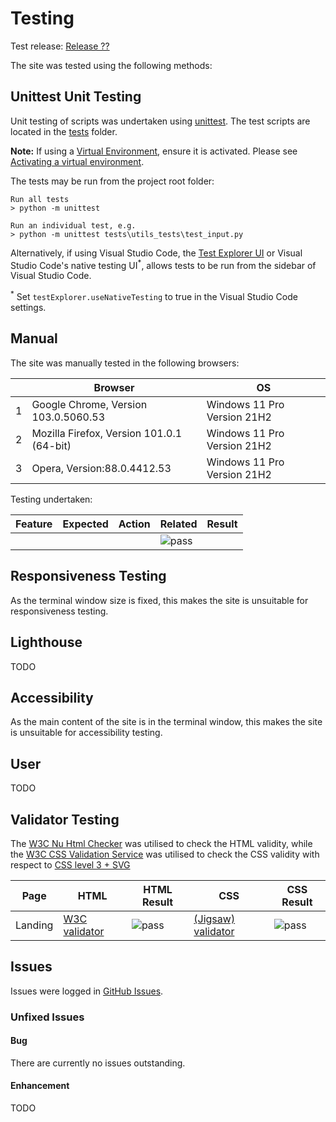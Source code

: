 # Testing 

Test release: [Release ??]()

The site was tested using the following methods:

## Unittest Unit Testing 
Unit testing of scripts was undertaken using [unittest](https://docs.python.org/3/library/unittest.html#module-unittest).
The test scripts are located in the [tests](../../tests/) folder.

**Note:** If using a [Virtual Environment](../../README.md#virtual-environment), ensure it is activated. Please see [Activating a virtual environment](https://packaging.python.org/en/latest/guides/installing-using-pip-and-virtual-environments/#activating-a-virtual-environment).

The tests may be run from the project root folder:
```shell
Run all tests
> python -m unittest

Run an individual test, e.g.
> python -m unittest tests\utils_tests\test_input.py
```
Alternatively, if using Visual Studio Code, the [Test Explorer UI](https://marketplace.visualstudio.com/items?itemName=hbenl.vscode-test-explorer) or Visual Studio Code's native testing UI<sup>*</sup>, allows tests to be run from the sidebar of Visual Studio Code.

<sup>*</sup> Set `testExplorer.useNativeTesting` to true in the Visual Studio Code settings.

## Manual 
The site was manually tested in the following browsers:

|   | Browser | OS | 
|---|---------|----|
| 1 | Google Chrome, Version 103.0.5060.53 | Windows 11 Pro Version 21H2 |
| 2 | Mozilla Firefox, Version 101.0.1 (64-bit) | Windows 11 Pro Version 21H2 |
| 3 | Opera, Version:88.0.4412.53 | Windows 11 Pro Version 21H2 |

Testing undertaken:

| Feature | Expected | Action | Related | Result | 
|---------|----------|--------|---------|--------|
|  |  |   | ![pass](https://badgen.net/badge/checks/Pass/green) |


## Responsiveness Testing

As the terminal window size is fixed, this makes the site is unsuitable for responsiveness testing.

## Lighthouse

TODO

## Accessibility
As the main content of the site is in the terminal window, this makes the site is unsuitable for accessibility testing.

## User
TODO


## Validator Testing 

The [W3C Nu Html Checker](https://validator.w3.org/nu/) was utilised to check the HTML validity, while the [W3C CSS Validation Service](https://jigsaw.w3.org/css-validator/) was utilised to check the CSS validity with respect to [CSS level 3 + SVG](https://www.w3.org/Style/CSS/current-work.html.)

| Page | HTML | HTML Result | CSS | CSS Result |
|------|------|-------------|-----|------------|
| Landing | [W3C validator](https://validator.w3.org/nu/?doc=https%3A%2F%2Fanalastock.herokuapp.com%2F) | ![pass](https://badgen.net/badge/checks/Pass/green) | [(Jigsaw) validator](https://jigsaw.w3.org/css-validator/validator?uri=https%3A%2F%2Fanalastock.herokuapp.com%2F&profile=css3svg&usermedium=all&warning=1&vextwarning=&lang=en) | ![pass](https://badgen.net/badge/checks/Pass/green) |


## Issues

Issues were logged in [GitHub Issues](https://github.com/ibuttimer/analastock/issues).

### Unfixed Issues

#### Bug
There are currently no issues outstanding. 

#### Enhancement
TODO
